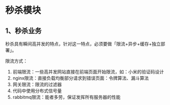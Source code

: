 # 秒杀模块

## 1、秒杀业务

秒杀具有瞬间高并发的特点，针对这一特点，必须要做「限流+异步+缓存+独立部署」。

限流方式：

1. 前端限流：一些高并发网站直接在前端页面开始限流，如：小米的验证码设计
2. nginx限流：直接负载均衡部分请求到错误页面：令牌算法、漏斗算法
3. 网关限流：限流的过滤器
4. 代码中使用分布式信号量
5. rabbitmq限流：能者多劳，保证发挥所有服务器的性能



